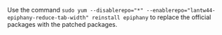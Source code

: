 Use the command `sudo yum --disablerepo="*"
--enablerepo="lantw44-epiphany-reduce-tab-width" reinstall epiphany`
to replace the official packages with the patched packages.
